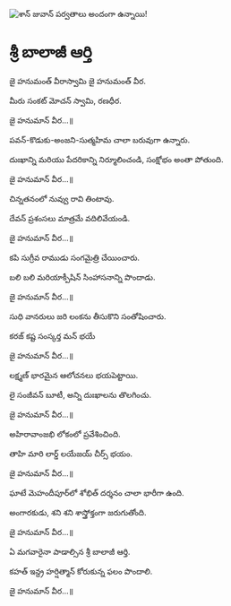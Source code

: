 ![శాన్ జువాన్ పర్వతాలు అందంగా ఉన్నాయి!](lib/assets/images/artis/img.png "శాన్ జువాన్ పర్వతాలు")

# శ్రీ బాలాజీ ఆర్తి

జై హనుమంత్ వీరాస్వామి జై హనుమంత్ వీర.

మీరు సంకట్ మోచన్ స్వామి, రణధీర.

జై హనుమాన్ వీర...॥

పవన్-కొడుకు-అంజని-సుత్మహిమ చాలా బరువుగా ఉన్నారు.

దుఃఖాన్ని మరియు పేదరికాన్ని నిర్మూలించండి, సంక్షోభం అంతా పోతుంది.

జై హనుమాన్ వీర...॥

చిన్నతనంలో నువ్వు రావి తింటావు.

దేవన్ ప్రశంసలు మాత్రమే వదిలివేయండి.

జై హనుమాన్ వీర...॥

కపి సుగ్రీవ రాముడు సంగమైత్రి చేయించారు.

బలి బలి మరియాక్పీషిన్ సింహాసనాన్ని పొందాడు.

జై హనుమాన్ వీర...॥

సుధి వానరులు జరి లంకను తీసుకొని సంతోషించారు.

కరజ్ కష్ట సంస్కర్త మన్ భయే

జై హనుమాన్ వీర...॥

లక్ష్మణ్ భారమైన ఆలోచనలు భయపెట్టాయి.

లై సంజీవన్ బూటీ, అన్ని దుఃఖాలను తొలగించు.

జై హనుమాన్ వీర...॥

అహిరావాంజభి లోకంలో ప్రవేశించింది.

తాహి మారి లార్డ్ లయేజయ్ చీర్స్ భయం.

జై హనుమాన్ వీర...॥

ఘాటే మెహందీపూర్‌లో శోభిత్ దర్శనం చాలా భారీగా ఉంది.

అంగారకుడు, శని శని శాస్త్రోక్తంగా జరుగుతోంది.

జై హనుమాన్ వీర...॥

ఏ మగవారైనా పాడాల్సిన శ్రీ బాలాజీ ఆర్తి.

కహత్ ఇన్ద్ర హర్షిత్మాన్ కోరుకున్న ఫలం పొందాలి.

జై హనుమాన్ వీర...॥